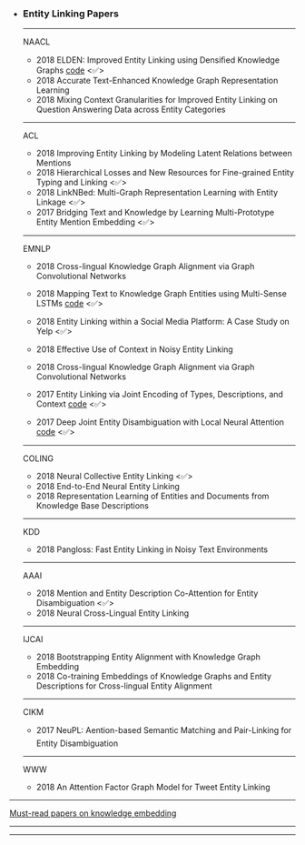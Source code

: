 + ### Entity Linking Papers
  *****

  NAACL
  + 2018 ELDEN: Improved Entity Linking using Densiﬁed Knowledge Graphs [code](https://github.com/priyaradhakrishnan0/ELDEN) <✅>
  + 2018 Accurate Text-Enhanced Knowledge Graph Representation Learning
  + 2018 Mixing Context Granularities for Improved Entity Linking on Question Answering Data across Entity Categories
  *****

  ACL
  + 2018 Improving Entity Linking by Modeling Latent Relations between Mentions 
  + 2018 Hierarchical Losses and New Resources for Fine-grained Entity Typing and Linking <✅>
  + 2018 LinkNBed: Multi-Graph Representation Learning with Entity Linkage <✅>
  + 2017 Bridging Text and Knowledge by Learning Multi-Prototype Entity Mention Embedding <✅>
  *****

    EMNLP

  + 2018 Cross-lingual Knowledge Graph Alignment via Graph Convolutional Networks

  + 2018 Mapping Text to Knowledge Graph Entities using Multi-Sense LSTMs [code](https://bitbucket.org/dimkart/ms-lstm) <✅>
  + 2018 Entity Linking within a Social Media Platform: A Case Study on Yelp <✅> 
  + 2018 Effective Use of Context in Noisy Entity Linking
  + 2018 Cross-lingual Knowledge Graph Alignment via Graph Convolutional Networks
  + 2017 Entity Linking via Joint Encoding of Types, Descriptions, and Context   [code](https://github.com/nitishgupta/neural-el/) <✅>
  + 2017 Deep Joint Entity Disambiguation with Local Neural Attention [code](https://github.com/dalab/deep-ed) <✅>

  ******

    COLING

  + 2018 Neural Collective Entity Linking <✅>
  + 2018 End-to-End Neural Entity Linking
  +  2018 Representation Learning of Entities and Documents from Knowledge Base Descriptions 

  ******

    KDD 

  + 2018 Pangloss: Fast Entity Linking in Noisy Text Environments

  *******

    AAAI

  + 2018 Mention and Entity Description Co-Attention for Entity Disambiguation <✅>
  + 2018 Neural Cross-Lingual Entity Linking

  ******

   IJCAI 

  + 2018 Bootstrapping Entity Alignment with Knowledge Graph Embedding
  + 2018 Co-training Embeddings of Knowledge Graphs and Entity Descriptions for Cross-lingual Entity Alignment

  ******

    CIKM

  + 2017 NeuPL: Aention-based Semantic Matching and Pair-Linking for Entity Disambiguation

  ******

    WWW

  + 2018 An Attention Factor Graph Model for Tweet Entity Linking

*****


  [Must-read papers on knowledge embedding](https://github.com/thunlp/KRLPapers)

*****
*****